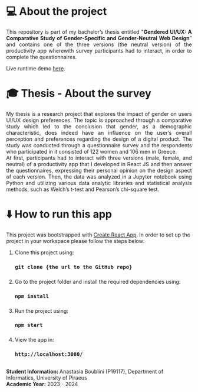 # 💻 About the project
<p align="justify">
    This repository is part of my bachelor’s thesis entitled "<b>Gendered UI/UX: A Comparative Study of Gender-Specific and Gender-Neutral Web Design</b>”
    and contains one of the three versions (the neutral version) of the productivity app wherewith survey participants had to interact, in order to complete the questionnaires.
</p> 
Live runtime demo <a href="https://www.youtube.com/watch?v=uZKSX_zsHvY">here</a>.

# 🎓 Thesis - About the survey
<p align="justify">
   My thesis is a research project that explores the impact of gender on users UI/UX design preferences. The topic is approached through
  a comparative study which led to the conclusion that gender, as a demographic characteristic, does indeed have an influence on the user’s 
  overall perception and preferences regarding the design of a digital product. The study was conducted through a questionnaire survey and the
  respondents who participated in it consisted of 122 women and 106 men in Greece. <br/>
  At first, participants had to interact with three versions (male, female, and neutral) of a productivity app that I developed in React JS 
  and then answer the questionnaires, expressing their personal opinion on the design aspect of each version. Then, the data was analyzed in a 
  Jupyter notebook using Python and utilizing various data analytic libraries and statistical analysis methods, such as Welch’s t-test
  and Pearson’s chi-square test.
</p>

# ⬇️ How to run this app
This project was bootstrapped with [Create React App](https://github.com/facebook/create-react-app). In order to set up the project in your workspace please follow the steps below:
1. Clone this project using:
    ### `git clone {the url to the GitHub repo}`
###
2. Go to the project folder and install the required dependencies using:
   ### `npm install`
###
3. Run the project using:
   ### `npm start`
###
4. View the app in:
    ### `http://localhost:3000/`
###
###
##
<b>Student Information: </b>
Anastasia Boublini (P19117), Department of Informatics, University of Piraeus 
<br/>
<b>Academic Year:</b> 2023 - 2024
